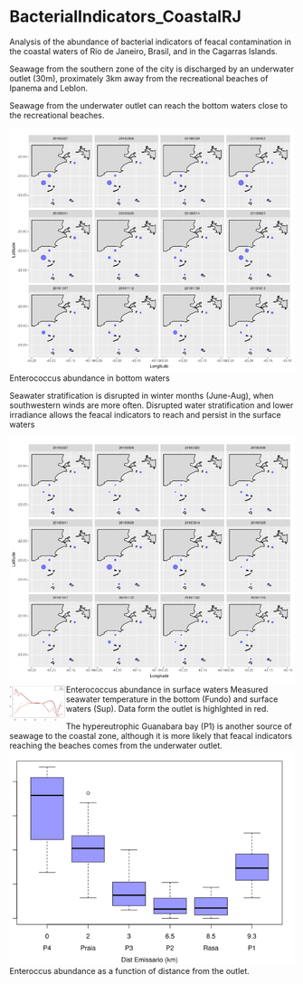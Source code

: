 # BacterialIndicators_CoastalRJ

Analysis of the abundance of bacterial indicators of feacal contamination in the coastal waters of Rio de Janeiro, Brasil, and in the Cagarras Islands.

Seawage from the southern zone of the city is discharged by an underwater outlet (30m), proximately 3km away from the recreational beaches of Ipanema and Leblon.

Seawage from the underwater outlet can reach the bottom waters close to the recreational beaches. 

<img src="Entero_Fundo_sqrt_github.png" alt="hi" class="inline"/>
Enterococcus abundance in bottom waters


Seawater stratification is disrupted in winter months (June-Aug), when southwestern winds are more often. Disrupted water stratification and lower irradiance allows the feacal indicators to reach and persist in the surface waters

<img src="Entero_Sup_sqrt_github.png" alt="hi" class="inline"/>
Enterococcus abundance in surface waters



<img src="TempIlhas_PontosSep_Exc1_3.png" alt="hi" class="inline" align="left" width="100"/>
Measured seawater temperature in the bottom (Fundo) and surface waters (Sup). Data form the outlet is highlghted in red.



The hypereutrophic Guanabara bay (P1) is another source of seawage to the coastal zone, although it is more likely that feacal indicators reaching the beaches comes from the underwater outlet.
<img src="Enterococcus_F_DistP4.png" alt="hi" class="inline"/>
Enteroccus abundance as a function of distance from the outlet.
